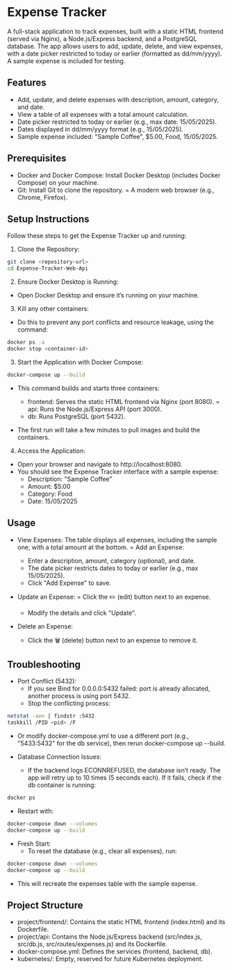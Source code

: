 # Expense Tracker
A full-stack application to track expenses, built with a static HTML frontend (served via Nginx), a Node.js/Express backend, and a PostgreSQL database. The app allows users to add, update, delete, and view expenses, with a date picker restricted to today or earlier (formatted as dd/mm/yyyy). A sample expense is included for testing.

## Features

- Add, update, and delete expenses with description, amount, category, and date.
- View a table of all expenses with a total amount calculation.
- Date picker restricted to today or earlier (e.g., max date: 15/05/2025).
- Dates displayed in dd/mm/yyyy format (e.g., 15/05/2025).
- Sample expense included: "Sample Coffee", $5.00, Food, 15/05/2025.

## Prerequisites

- Docker and Docker Compose: Install Docker Desktop (includes Docker Compose) on your machine.
- Git: Install Git to clone the repository.
= A modern web browser (e.g., Chrome, Firefox).

## Setup Instructions
Follow these steps to get the Expense Tracker up and running:

1. Clone the Repository:
```bash
git clone <repository-url>
cd Expense-Tracker-Web-Api
```


2. Ensure Docker Desktop is Running:
- Open Docker Desktop and ensure it’s running on your machine.

3. Kill any other containers:
- Do this to prevent any port conflicts and resource leakage, using the command:
```bash
docker ps -a
docker stop <container-id>
```

3. Start the Application with Docker Compose:

```bash
docker-compose up --build
```

- This command builds and starts three containers:
  - frontend: Serves the static HTML frontend via Nginx (port 8080).
  = api: Runs the Node.js/Express API (port 3000).
  - db: Runs PostgreSQL (port 5432).

- The first run will take a few minutes to pull images and build the containers.


4. Access the Application:
- Open your browser and navigate to http://localhost:8080.
- You should see the Expense Tracker interface with a sample expense:
  - Description: "Sample Coffee"
  - Amount: $5.00
  - Category: Food
  - Date: 15/05/2025

## Usage

- View Expenses: The table displays all expenses, including the sample one, with a total amount at the bottom.
= Add an Expense:
  - Enter a description, amount, category (optional), and date.
  - The date picker restricts dates to today or earlier (e.g., max 15/05/2025).
  - Click "Add Expense" to save.
  
- Update an Expense:
  = Click the ✏️ (edit) button next to an expense.
  - Modify the details and click "Update".

- Delete an Expense:
  - Click the 🗑️ (delete) button next to an expense to remove it.

## Troubleshooting

- Port Conflict (5432):
  - If you see Bind for 0.0.0.0:5432 failed: port is already allocated, another process is using port 5432.
  - Stop the conflicting process:
```bash
netstat -aon | findstr :5432
taskkill /PID <pid> /F
```
  - Or modify docker-compose.yml to use a different port (e.g., "5433:5432" for the db service), then rerun docker-compose up --build.


- Database Connection Issues:
  - If the backend logs ECONNREFUSED, the database isn’t ready. The app will retry up to 10 times (5 seconds each). If it fails, check if the db container is running:
```bash
docker ps
```

  - Restart with:
```bash
docker-compose down --volumes
docker-compose up --build
```



- Fresh Start:
  - To reset the database (e.g., clear all expenses), run:
```bash
docker-compose down --volumes
docker-compose up --build
```
  - This will recreate the expenses table with the sample expense.



## Project Structure
- project/frontend/: Contains the static HTML frontend (index.html) and its Dockerfile.
- project/api: Contains the Node.js/Express backend (src/index.js, src/db.js, src/routes/expenses.js) and its Dockerfile.
- docker-compose.yml: Defines the services (frontend, backend, db).
- kubernetes/: Empty, reserved for future Kubernetes deployment.

